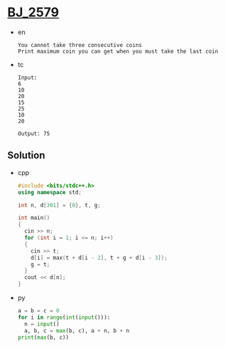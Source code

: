 # [BJ_2579](https://acmicpc.net/problem/2579)

* en

  ```en
  You cannot take three consecutive coins
  Print maximum coin you can get when you must take the last coin
  ```

* tc

  ```tc
  Input:
  6
  10
  20
  15
  25
  10
  20

  Output: 75
  ```

## Solution

* cpp

  ```cpp
  #include <bits/stdc++.h>
  using namespace std;

  int n, d[301] = {0}, t, g;

  int main()
  {
    cin >> n;
    for (int i = 1; i <= n; i++)
    {
      cin >> t;
      d[i] = max(t + d[i - 2], t + g + d[i - 3]);
      g = t;
    }
    cout << d[n];
  }
  ```

* py

  ```py
  a = b = c = 0
  for i in range(int(input())):
    n = input()
    a, b, c = max(b, c), a + n, b + n
  print(max(b, c))
  ```
